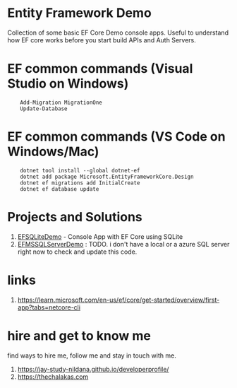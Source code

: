# Entity Framework Demo

Collection of some basic EF Core Demo console apps. Useful to understand how EF core works before you start build APIs and Auth Servers.

# EF common commands (Visual Studio on Windows)

```
    Add-Migration MigrationOne
    Update-Database
```

# EF common commands (VS Code on Windows/Mac)

```
    dotnet tool install --global dotnet-ef
    dotnet add package Microsoft.EntityFrameworkCore.Design
    dotnet ef migrations add InitialCreate
    dotnet ef database update
```

# Projects and Solutions

1. [EFSQLiteDemo](EFSQLiteDemo) - Console App with EF Core using SQLite
1. [EFMSSQLServerDemo](EFMSSQLServerDemo) : TODO. i don't have a local or a azure SQL server right now to check and update this code.

# links

1. https://learn.microsoft.com/en-us/ef/core/get-started/overview/first-app?tabs=netcore-cli

# hire and get to know me

find ways to hire me, follow me and stay in touch with me.

1. https://jay-study-nildana.github.io/developerprofile/
1. https://thechalakas.com
